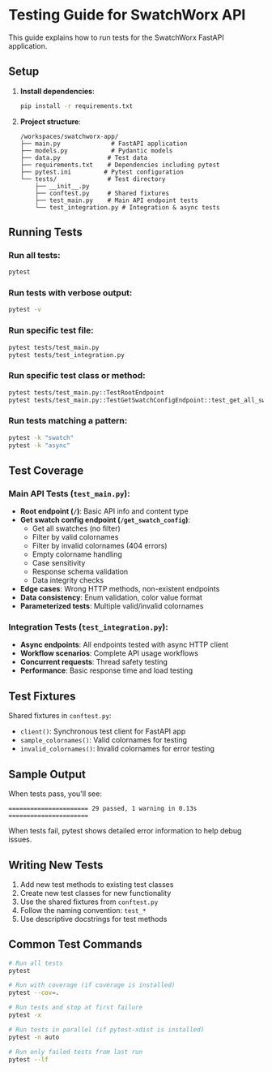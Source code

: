 # Testing Guide for SwatchWorx API

This guide explains how to run tests for the SwatchWorx FastAPI application.

## Setup

1. **Install dependencies**:
   ```bash
   pip install -r requirements.txt
   ```

2. **Project structure**:
   ```
   /workspaces/swatchworx-app/
   ├── main.py              # FastAPI application
   ├── models.py            # Pydantic models
   ├── data.py             # Test data
   ├── requirements.txt    # Dependencies including pytest
   ├── pytest.ini         # Pytest configuration
   └── tests/              # Test directory
       ├── __init__.py
       ├── conftest.py     # Shared fixtures
       ├── test_main.py    # Main API endpoint tests
       └── test_integration.py # Integration & async tests
   ```

## Running Tests

### Run all tests:
```bash
pytest
```

### Run tests with verbose output:
```bash
pytest -v
```

### Run specific test file:
```bash
pytest tests/test_main.py
pytest tests/test_integration.py
```

### Run specific test class or method:
```bash
pytest tests/test_main.py::TestRootEndpoint
pytest tests/test_main.py::TestGetSwatchConfigEndpoint::test_get_all_swatches_without_filter
```

### Run tests matching a pattern:
```bash
pytest -k "swatch"
pytest -k "async"
```

## Test Coverage

### Main API Tests (`test_main.py`):
- **Root endpoint (`/`)**: Basic API info and content type
- **Get swatch config endpoint (`/get_swatch_config`)**:
  - Get all swatches (no filter)
  - Filter by valid colornames
  - Filter by invalid colornames (404 errors)
  - Empty colorname handling
  - Case sensitivity
  - Response schema validation
  - Data integrity checks
- **Edge cases**: Wrong HTTP methods, non-existent endpoints
- **Data consistency**: Enum validation, color value format
- **Parameterized tests**: Multiple valid/invalid colornames

### Integration Tests (`test_integration.py`):
- **Async endpoints**: All endpoints tested with async HTTP client
- **Workflow scenarios**: Complete API usage workflows
- **Concurrent requests**: Thread safety testing
- **Performance**: Basic response time and load testing

## Test Fixtures

Shared fixtures in `conftest.py`:
- `client()`: Synchronous test client for FastAPI app
- `sample_colornames()`: Valid colornames for testing
- `invalid_colornames()`: Invalid colornames for error testing

## Sample Output

When tests pass, you'll see:
```
====================== 29 passed, 1 warning in 0.13s ======================
```

When tests fail, pytest shows detailed error information to help debug issues.

## Writing New Tests

1. Add new test methods to existing test classes
2. Create new test classes for new functionality
3. Use the shared fixtures from `conftest.py`
4. Follow the naming convention: `test_*`
5. Use descriptive docstrings for test methods

## Common Test Commands

```bash
# Run all tests
pytest

# Run with coverage (if coverage is installed)
pytest --cov=.

# Run tests and stop at first failure
pytest -x

# Run tests in parallel (if pytest-xdist is installed)
pytest -n auto

# Run only failed tests from last run
pytest --lf
```
